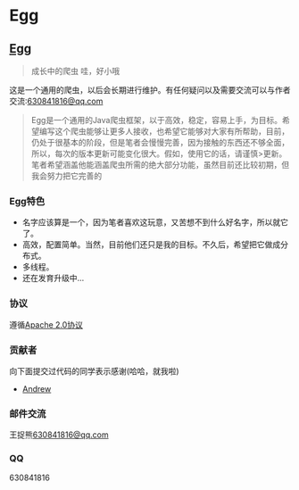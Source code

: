 Egg
=====
## [Egg](https://github.com/wangduoxiong/Egg)  
>成长中的爬虫 哇，好小哦

这是一个通用的爬虫，以后会长期进行维护。有任何疑问以及需要交流可以与作者交流:630841816@qq.com
>Egg是一个通用的Java爬虫框架，以于高效，稳定，容易上手，为目标。希望编写这个爬虫能够让更多人接收，也希望它能够对大家有所帮助，目前，仍处于很基本的阶段，但是笔者会慢慢完善，因为接触的东西还不够全面，所以，每次的版本更新可能变化很大。假如，使用它的话，请谨慎>更新。笔者希望涵盖他能涵盖爬虫所需的绝大部分功能，虽然目前还比较初期，但我会努力把它完善的

### Egg特色
* 名字应该算是一个，因为笔者喜欢这玩意，又苦想不到什么好名字，所以就它了。
* 高效，配置简单。当然，目前他们还只是我的目标。不久后，希望把它做成分布式。
* 多线程。
* 还在发育升级中...

### 协议
遵循[Apache 2.0协议](http://opensource.org/licenses/Apache-2.0)

### 贡献者
向下面提交过代码的同学表示感谢(哈哈，就我啦)
* [Andrew](http://www.github.com/wangduoxiong)

### 邮件交流
王捉熊[630841816@qq.com]()

### QQ
630841816
